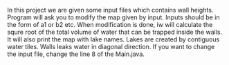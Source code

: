 In this project we are given some input files which contains wall heights. Program will ask you to modify the map given by input. Inputs should be in the form of a1 or b2 etc. When modification is done, iw will calculate the squre root of the total volume of water that can be trapped inside the walls. It will also print the map with lake names. Lakes are created by contiguous water tiles. Walls leaks water in diagonal direction. If you want to change the input file, change the line 8 of the Main.java.
